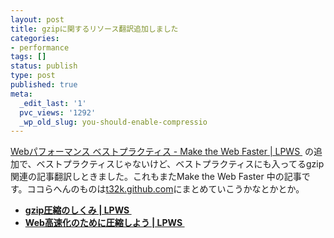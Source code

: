 ```yaml
---
layout: post
title: gzipに関するリソース翻訳追加しました
categories:
- performance
tags: []
status: publish
type: post
published: true
meta:
  _edit_last: '1'
  pvc_views: '1292'
  _wp_old_slug: you-should-enable-compressio
---
```

<a href="http://t32k.github.com/speed/">Webパフォーマンス ベストプラクティス - Make the Web Faster | LPWS </a> の追加で、ベストプラクティスじゃないけど、ベストプラクティスにも入ってるgzip関連の記事翻訳しときました。これもまたMake the Web Faster 中の記事です。ココらへんのものは<a href="http://t32k.github.com/">t32k.github.com</a>にまとめていこうかなとかとか。
<ul>
	<li><strong><a href="http://t32k.github.com/speed/articles/gzip.html">gzip圧縮のしくみ | LPWS </a></strong></li>
	<li><strong><a href="http://t32k.github.com/speed/articles/use-compression.html">Web高速化のために圧縮しよう | LPWS </a></strong></li>
</ul>
